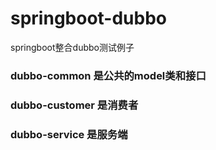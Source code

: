 # springboot-dubbo
springboot整合dubbo测试例子
### dubbo-common 是公共的model类和接口
### dubbo-customer 是消费者
### dubbo-service 是服务端
